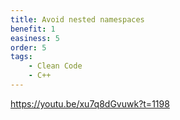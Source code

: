 ```yaml
---
title: Avoid nested namespaces
benefit: 1
easiness: 5
order: 5
tags:
    - Clean Code
    - C++
---
```


https://youtu.be/xu7q8dGvuwk?t=1198